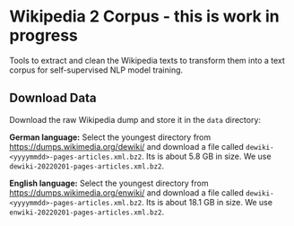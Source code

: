 # Wikipedia 2 Corpus - this is work in progress
Tools to extract and clean the Wikipedia texts to transform them into a text corpus for self-supervised NLP model training.

## Download Data
Download the raw Wikipedia dump and store it in the `data` directory:

**German language:** Select the youngest directory from https://dumps.wikimedia.org/dewiki/ and download a file called `dewiki-<yyyymmdd>-pages-articles.xml.bz2`. Its is about 5.8 GB in size. We use `dewiki-20220201-pages-articles.xml.bz2`.

**English language:** Select the youngest directory from https://dumps.wikimedia.org/enwiki/ and download a file called `dewiki-<yyyymmdd>-pages-articles.xml.bz2`. Its is about 18.1 GB in size. We use `enwiki-20220201-pages-articles.xml.bz2`.
